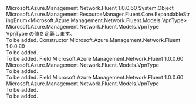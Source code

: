 <Type Name="VpnType" FullName="Microsoft.Azure.Management.Network.Fluent.Models.VpnType">
  <TypeSignature Language="C#" Value="public class VpnType : Microsoft.Azure.Management.ResourceManager.Fluent.Core.ExpandableStringEnum&lt;Microsoft.Azure.Management.Network.Fluent.Models.VpnType&gt;" />
  <TypeSignature Language="ILAsm" Value=".class public auto ansi beforefieldinit VpnType extends Microsoft.Azure.Management.ResourceManager.Fluent.Core.ExpandableStringEnum`1&lt;class Microsoft.Azure.Management.Network.Fluent.Models.VpnType&gt;" />
  <TypeSignature Language="DocId" Value="T:Microsoft.Azure.Management.Network.Fluent.Models.VpnType" />
  <TypeSignature Language="VB.NET" Value="Public Class VpnType&#xA;Inherits ExpandableStringEnum(Of VpnType)" />
  <TypeSignature Language="F#" Value="type VpnType = class&#xA;    inherit ExpandableStringEnum&lt;VpnType&gt;" />
  <AssemblyInfo>
    <AssemblyName>Microsoft.Azure.Management.Network.Fluent</AssemblyName>
    <AssemblyVersion>1.0.0.60</AssemblyVersion>
  </AssemblyInfo>
  <Base>
    <BaseTypeName>System.Object</BaseTypeName>
    <BaseTypeName FrameworkAlternate="azure-dotnet">Microsoft.Azure.Management.ResourceManager.Fluent.Core.ExpandableStringEnum&lt;Microsoft.Azure.Management.Network.Fluent.Models.VpnType&gt;</BaseTypeName>
    <BaseTypeArguments>
      <BaseTypeArgument TypeParamName="!0">Microsoft.Azure.Management.Network.Fluent.Models.VpnType</BaseTypeArgument>
    </BaseTypeArguments>
  </Base>
  <Interfaces />
  <Docs>
    <summary>
            VpnType の値を定義します。
            </summary>
    <remarks>To be added.</remarks>
  </Docs>
  <Members>
    <Member MemberName=".ctor">
      <MemberSignature Language="C#" Value="public VpnType ();" />
      <MemberSignature Language="ILAsm" Value=".method public hidebysig specialname rtspecialname instance void .ctor() cil managed" />
      <MemberSignature Language="DocId" Value="M:Microsoft.Azure.Management.Network.Fluent.Models.VpnType.#ctor" />
      <MemberSignature Language="VB.NET" Value="Public Sub New ()" />
      <MemberType>Constructor</MemberType>
      <AssemblyInfo>
        <AssemblyName>Microsoft.Azure.Management.Network.Fluent</AssemblyName>
        <AssemblyVersion>1.0.0.60</AssemblyVersion>
      </AssemblyInfo>
      <Parameters />
      <Docs>
        <summary>To be added.</summary>
        <remarks>To be added.</remarks>
      </Docs>
    </Member>
    <Member MemberName="PolicyBased">
      <MemberSignature Language="C#" Value="public static readonly Microsoft.Azure.Management.Network.Fluent.Models.VpnType PolicyBased;" />
      <MemberSignature Language="ILAsm" Value=".field public static initonly class Microsoft.Azure.Management.Network.Fluent.Models.VpnType PolicyBased" />
      <MemberSignature Language="DocId" Value="F:Microsoft.Azure.Management.Network.Fluent.Models.VpnType.PolicyBased" />
      <MemberSignature Language="VB.NET" Value="Public Shared ReadOnly PolicyBased As VpnType " />
      <MemberSignature Language="F#" Value=" staticval mutable PolicyBased : Microsoft.Azure.Management.Network.Fluent.Models.VpnType" Usage="Microsoft.Azure.Management.Network.Fluent.Models.VpnType.PolicyBased" />
      <MemberType>Field</MemberType>
      <AssemblyInfo>
        <AssemblyName>Microsoft.Azure.Management.Network.Fluent</AssemblyName>
        <AssemblyVersion>1.0.0.60</AssemblyVersion>
      </AssemblyInfo>
      <ReturnValue>
        <ReturnType>Microsoft.Azure.Management.Network.Fluent.Models.VpnType</ReturnType>
      </ReturnValue>
      <Docs>
        <summary>To be added.</summary>
        <remarks>To be added.</remarks>
      </Docs>
    </Member>
    <Member MemberName="RouteBased">
      <MemberSignature Language="C#" Value="public static readonly Microsoft.Azure.Management.Network.Fluent.Models.VpnType RouteBased;" />
      <MemberSignature Language="ILAsm" Value=".field public static initonly class Microsoft.Azure.Management.Network.Fluent.Models.VpnType RouteBased" />
      <MemberSignature Language="DocId" Value="F:Microsoft.Azure.Management.Network.Fluent.Models.VpnType.RouteBased" />
      <MemberSignature Language="VB.NET" Value="Public Shared ReadOnly RouteBased As VpnType " />
      <MemberSignature Language="F#" Value=" staticval mutable RouteBased : Microsoft.Azure.Management.Network.Fluent.Models.VpnType" Usage="Microsoft.Azure.Management.Network.Fluent.Models.VpnType.RouteBased" />
      <MemberType>Field</MemberType>
      <AssemblyInfo>
        <AssemblyName>Microsoft.Azure.Management.Network.Fluent</AssemblyName>
        <AssemblyVersion>1.0.0.60</AssemblyVersion>
      </AssemblyInfo>
      <ReturnValue>
        <ReturnType>Microsoft.Azure.Management.Network.Fluent.Models.VpnType</ReturnType>
      </ReturnValue>
      <Docs>
        <summary>To be added.</summary>
        <remarks>To be added.</remarks>
      </Docs>
    </Member>
  </Members>
</Type>